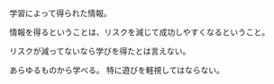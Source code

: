 学習によって得られた情報。

情報を得るということは、リスクを減じて成功しやすくなるということ。

リスクが減ってないなら学びを得たとは言えない。

あらゆるものから学べる。
特に遊びを軽視してはならない。
